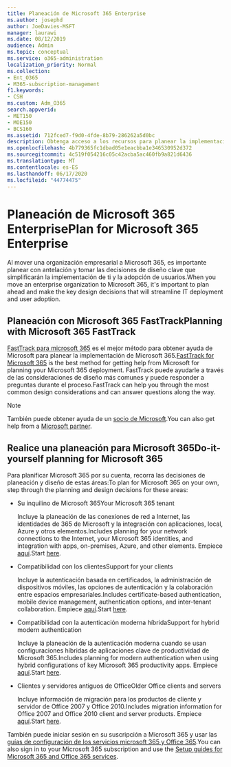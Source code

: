 ```yaml
---
title: Planeación de Microsoft 365 Enterprise
ms.author: josephd
author: JoeDavies-MSFT
manager: laurawi
ms.date: 08/12/2019
audience: Admin
ms.topic: conceptual
ms.service: o365-administration
localization_priority: Normal
ms.collection:
- Ent_O365
- M365-subscription-management
f1.keywords:
- CSH
ms.custom: Adm_O365
search.appverid:
- MET150
- MOE150
- BCS160
ms.assetid: 712fced7-f9d0-4fde-8b79-286262a5d0bc
description: Obtenga acceso a los recursos para planear la implementación de Microsoft 365 Enterprise.
ms.openlocfilehash: 4b779365fc1dbad05e1eacbba1e346530952d372
ms.sourcegitcommit: 4c519f054216c05c42acba5ac460fb9a821d6436
ms.translationtype: MT
ms.contentlocale: es-ES
ms.lasthandoff: 06/17/2020
ms.locfileid: "44774475"
---
```

# <a name="plan-for-microsoft-365-enterprise"></a><span data-ttu-id="e6d7c-103">Planeación de Microsoft 365 Enterprise</span><span class="sxs-lookup"><span data-stu-id="e6d7c-103">Plan for Microsoft 365 Enterprise</span></span>

<span data-ttu-id="e6d7c-104">Al mover una organización empresarial a Microsoft 365, es importante planear con antelación y tomar las decisiones de diseño clave que simplificarán la implementación de ti y la adopción de usuarios.</span><span class="sxs-lookup"><span data-stu-id="e6d7c-104">When you move an enterprise organization to Microsoft 365, it's important to plan ahead and make the key design decisions that will streamline IT deployment and user adoption.</span></span> 

## <a name="planning-with-microsoft-365-fasttrack"></a><span data-ttu-id="e6d7c-105">Planeación con Microsoft 365 FastTrack</span><span class="sxs-lookup"><span data-stu-id="e6d7c-105">Planning with Microsoft 365 FastTrack</span></span>

<span data-ttu-id="e6d7c-106">[FastTrack para microsoft 365](https://www.microsoft.com/fasttrack/microsoft-365) es el mejor método para obtener ayuda de Microsoft para planear la implementación de Microsoft 365.</span><span class="sxs-lookup"><span data-stu-id="e6d7c-106">[FastTrack for Microsoft 365](https://www.microsoft.com/fasttrack/microsoft-365) is the best method for getting help from Microsoft for planning your Microsoft 365 deployment.</span></span> <span data-ttu-id="e6d7c-107">FastTrack puede ayudarle a través de las consideraciones de diseño más comunes y puede responder a preguntas durante el proceso.</span><span class="sxs-lookup"><span data-stu-id="e6d7c-107">FastTrack can help you through the most common design considerations and can answer questions along the way.</span></span> 

>[!Note]
><span data-ttu-id="e6d7c-108">También puede obtener ayuda de un [socio de Microsoft](https://www.microsoft.com/solution-providers/home).</span><span class="sxs-lookup"><span data-stu-id="e6d7c-108">You can also get help from a [Microsoft partner](https://www.microsoft.com/solution-providers/home).</span></span>
>

## <a name="do-it-yourself-planning-for-microsoft-365"></a><span data-ttu-id="e6d7c-109">Realice una planeación para Microsoft 365</span><span class="sxs-lookup"><span data-stu-id="e6d7c-109">Do-it-yourself planning for Microsoft 365</span></span>

<span data-ttu-id="e6d7c-110">Para planificar Microsoft 365 por su cuenta, recorra las decisiones de planeación y diseño de estas áreas:</span><span class="sxs-lookup"><span data-stu-id="e6d7c-110">To plan for Microsoft 365 on your own, step through the planning and design decisions for these areas:</span></span>

- <span data-ttu-id="e6d7c-111">Su inquilino de Microsoft 365</span><span class="sxs-lookup"><span data-stu-id="e6d7c-111">Your Microsoft 365 tenant</span></span>

  <span data-ttu-id="e6d7c-112">Incluye la planeación de las conexiones de red a Internet, las identidades de 365 de Microsoft y la integración con aplicaciones, local, Azure y otros elementos.</span><span class="sxs-lookup"><span data-stu-id="e6d7c-112">Includes planning for your network connections to the Internet, your Microsoft 365 identities, and integration with apps, on-premises, Azure, and other elements.</span></span> <span data-ttu-id="e6d7c-113">Empiece [aquí](subscriptions-licenses-accounts-and-tenants-for-microsoft-cloud-offerings.md).</span><span class="sxs-lookup"><span data-stu-id="e6d7c-113">Start [here](subscriptions-licenses-accounts-and-tenants-for-microsoft-cloud-offerings.md).</span></span>

- <span data-ttu-id="e6d7c-114">Compatibilidad con los clientes</span><span class="sxs-lookup"><span data-stu-id="e6d7c-114">Support for your clients</span></span>

  <span data-ttu-id="e6d7c-115">Incluye la autenticación basada en certificados, la administración de dispositivos móviles, las opciones de autenticación y la colaboración entre espacios empresariales.</span><span class="sxs-lookup"><span data-stu-id="e6d7c-115">Includes certificate-based authentication, mobile device management, authentication options, and inter-tenant collaboration.</span></span> <span data-ttu-id="e6d7c-116">Empiece [aquí](office-365-client-support-certificate-based-authentication.md).</span><span class="sxs-lookup"><span data-stu-id="e6d7c-116">Start [here](office-365-client-support-certificate-based-authentication.md).</span></span>

- <span data-ttu-id="e6d7c-117">Compatibilidad con la autenticación moderna híbrida</span><span class="sxs-lookup"><span data-stu-id="e6d7c-117">Support for hybrid modern authentication</span></span>

  <span data-ttu-id="e6d7c-118">Incluye la planeación de la autenticación moderna cuando se usan configuraciones híbridas de aplicaciones clave de productividad de Microsoft 365.</span><span class="sxs-lookup"><span data-stu-id="e6d7c-118">Includes planning for modern authentication when using hybrid configurations of key Microsoft 365 productivity apps.</span></span> <span data-ttu-id="e6d7c-119">Empiece [aquí](hybrid-modern-auth-overview.md).</span><span class="sxs-lookup"><span data-stu-id="e6d7c-119">Start [here](hybrid-modern-auth-overview.md).</span></span>

- <span data-ttu-id="e6d7c-120">Clientes y servidores antiguos de Office</span><span class="sxs-lookup"><span data-stu-id="e6d7c-120">Older Office clients and servers</span></span>

  <span data-ttu-id="e6d7c-121">Incluye información de migración para los productos de cliente y servidor de Office 2007 y Office 2010.</span><span class="sxs-lookup"><span data-stu-id="e6d7c-121">Includes migration information for Office 2007 and Office 2010 client and server products.</span></span> <span data-ttu-id="e6d7c-122">Empiece [aquí](plan-upgrade-previous-versions-office.md).</span><span class="sxs-lookup"><span data-stu-id="e6d7c-122">Start [here](plan-upgrade-previous-versions-office.md).</span></span>

<span data-ttu-id="e6d7c-123">También puede iniciar sesión en su suscripción a Microsoft 365 y usar las [guías de configuración de los servicios microsoft 365 y Office 365](setup-guides-for-office-365.md).</span><span class="sxs-lookup"><span data-stu-id="e6d7c-123">You can also sign in to your Microsoft 365 subscription and use the [Setup guides for Microsoft 365 and Office 365 services](setup-guides-for-office-365.md).</span></span>
